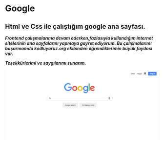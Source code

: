 # Google
## Html ve Css ile çalıştığım google ana sayfası.

***Frontend çalışmalarıma devam ederken,fazlasıyla kullandığım internet sitelerinin ana sayfalarını yapmaya gayret ediyorum. Bu çalışmalarımı başarmamda kodluyoruz.org ekibinden öğrendiklerimin büyük faydası var.***

***Teşekkürlerimi ve saygılarımı sunarım.***

![Örnek](https://github.com/metinyegencik/Google/blob/master/Google.png)
